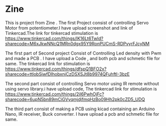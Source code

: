 # Zine
This is project from Zine .
The first Project consist of controlling Servo Motor from potentiometer.I have upload screenshot and link of Tinkercad.The link for tinkercad stimulation  is https://www.tinkercad.com/things/lK16Lt6TwId?sharecode=M6xJkwNNcQ1MRn0dgx95Y9RonPUCmS-RDPvyrFJcyNM  

The first part of Second project Consist of Controlling Led density with Pwm and made a PCB . I have upload a Code , and both pcb and schmetic file for same.
The tinkercad link for stimulation  is https://www.tinkercad.com/things/dfspQ1BFO2x?sharecode=ttlobSjwfDIhobxnjCzDSXSJt8b9974QFuhftI-3bzE

The second part consist of controlling Servo motor using IR remote without using servo library.i have upload code, The tinkercad link for stimulation is
https://www.tinkercad.com/things/2il6PwhOjFc?sharecode=6upN5bn89mCiGVyqmjdjfmqHzBo09Hh2pk0cZD5_UDQ

The third part consist of making a PCB using kicad containing an Arduino Nano, IR receiver, Buck converter. I have upload a pcb and schmetic file for same.

